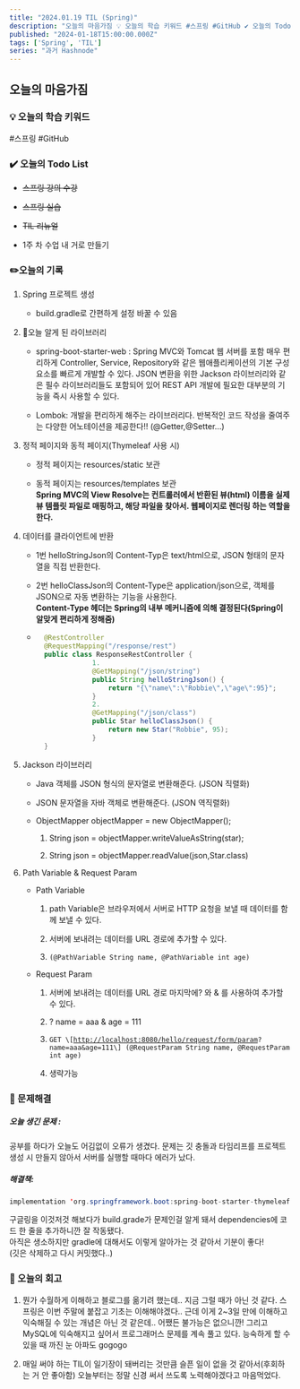 ```yaml
---
title: "2024.01.19 TIL (Spring)"
description: "오늘의 마음가짐 💡 오늘의 학습 키워드 #스프링 #GitHub ✔️ 오늘의 Todo List 스프링 강의 수강 스프링 실습 TIL 리뉴얼 1주 차 수업 내 거로 만들기 ✏️오늘의 기록 Spring 프로젝트 생성 build.gradle로 간편하게 설정 바꿀 수 있음 오늘 알게 된 라이브러리 spring-boot-starter-web : Spring MVC와 Tomcat 웹 서버를 포함 매우 편리하게 Controller, S..."
published: "2024-01-18T15:00:00.000Z"
tags: ['Spring', 'TIL']
series: "과거 Hashnode"
---
```


## 오늘의 마음가짐

### 💡 오늘의 학습 키워드

#스프링 #GitHub

### ✔️ 오늘의 Todo List

* <s>스프링 강의 수강</s>
    
* <s>스프링 실습</s>
    
* <s>TIL 리뉴얼</s>
    
* 1주 차 수업 내 거로 만들기
    

### ✏️오늘의 기록

1. Spring 프로젝트 생성
    
    * build.gradle로 간편하게 설정 바꿀 수 있음
        
2. 오늘 알게 된 라이브러리
    
    * spring-boot-starter-web : Spring MVC와 Tomcat 웹 서버를 포함 매우 편리하게 Controller, Service, Repository와 같은 웹애플리케이션의 기본 구성 요소를 빠르게 개발할 수 있다. JSON 변환을 위한 Jackson 라이브러리와 같은 필수 라이브러리들도 포함되어 있어 REST API 개발에 필요한 대부분의 기능을 즉시 사용할 수 있다.
        
    * Lombok: 개발을 편리하게 해주는 라이브러리다. 반복적인 코드 작성을 줄여주는 다양한 어노테이션을 제공한다!! (@Getter,@Setter...)
        
3. 정적 페이지와 동적 페이지(Thymeleaf 사용 시)
    
    * 정적 페이지는 resources/static 보관
        
    * 동적 페이지는 resources/templates 보관  
        **Spring MVC의 View Resolve는 컨트롤러에서 반환된 뷰(html) 이름을 실제 뷰 템플릿 파일로 매핑하고, 해당 파일을 찾아서. 웹페이지로 렌더링 하는 역할을 한다.**
        
4. 데이터를 클라이언트에 반환
    
    * 1번 helloStringJson의 Content-Typ은 text/html으로, JSON 형태의 문자열을 직접 반환한다.
        
    * 2번 helloClassJson의 Content-Type은 application/json으로, 객체를 JSON으로 자동 변환하는 기능을 사용한다.  
        **Content-Type 헤더는 Spring의 내부 메커니즘에 의해 결정된다(Spring이 알맞게 편리하게 정해줌)**
        
    * ```java
        @RestController 
        @RequestMapping("/response/rest")
        public class ResponseRestController { 
        			1.
        			@GetMapping("/json/string") 
                    public String helloStringJson() { 
                    	return "{\"name\":\"Robbie\",\"age\":95}"; 
                    } 
                    2. 
                    @GetMapping("/json/class")
                    public Star helloClassJson() {
                    	return new Star("Robbie", 95);
                    } 
        }
        ```
        
5. Jackson 라이브러리
    
    * Java 객체를 JSON 형식의 문자열로 변환해준다. (JSON 직렬화)
        
    * JSON 문자열을 자바 객체로 변환해준다. (JSON 역직렬화)
        
    * ObjectMapper objectMapper = new ObjectMapper();
        
        1. String json = objectMapper.writeValueAsString(star);
            
        2. String json = objectMapper.readValue(json,Star.class)
            
6. Path Variable & Request Param
    
    * Path Variable
        
        1. path Variable은 브라우저에서 서버로 HTTP 요청을 보낼 때 데이터를 함께 보낼 수 있다.
            
        2. 서버에 보내려는 데이터를 URL 경로에 추가할 수 있다.
            
        3. `(@PathVariable String name, @PathVariable int age)`
            
    * Request Param
        
        1. 서버에 보내려는 데이터를 URL 경로 마지막에? 와 & 를 사용하여 추가할 수 있다.
            
        2. ? name = aaa & age = 111
            
        3. `GET \[`[`http://localhost:8080/hello/request/form/param`](http://localhost:8080/hello/request/form/param)`? name=aaa&age=111\] (@RequestParam String name, @RequestParam int age)`
            
        4. 생략가능
            

### 👊 문제해결

##### 오늘 생긴 문제 :

공부를 하다가 오늘도 어김없이 오류가 생겼다. 문제는 깃 충돌과 타임리프를 프로젝트 생성 시 만들지 않아서 서버를 실행할 때마다 에러가 났다.

##### 해결책:

```java
implementation 'org.springframework.boot:spring-boot-starter-thymeleaf'
```

구글링을 이것저것 해보다가 build.grade가 문제인걸 알게 돼서 dependencies에 코드 한 줄을 추가하니깐 잘 작동됐다.  
아직은 생소하지만 gradle에 대해서도 이렇게 알아가는 것 같아서 기분이 좋다!  
(깃은 삭제하고 다시 커밋했다..)

### 🤔 오늘의 회고

1. 뭔가 수월하게 이해하고 블로그를 옮기려 했는데.. 지금 그럴 때가 아닌 것 같다. 스프링은 이번 주말에 붙잡고 기초는 이해해야겠다.. 근데 이게 2~3일 만에 이해하고 익숙해질 수 있는 개념은 아닌 것 같은데.. 어쨌든 불가능은 없으니깐! 그리고 MySQL에 익숙해지고 싶어서 프로그래머스 문제를 계속 풀고 있다. 능숙하게 할 수 있을 때 까진 눈 아파도 gogogo
    
2. 매일 써야 하는 TIL이 일기장이 돼버리는 것만큼 슬픈 일이 없을 것 같아서(후회하는 거 안 좋아함) 오늘부터는 정말 신경 써서 쓰도록 노력해야겠다고 마음먹었다.